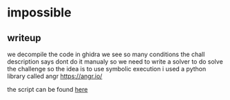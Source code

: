 # impossible
## writeup

we decompile the code in ghidra we see so many conditions the chall description says dont do it manualy so we need to write a solver to do solve the challenge
so the idea is to use symbolic execution i used a python library called angr https://angr.io/


the script can be found [here](./solve.py)